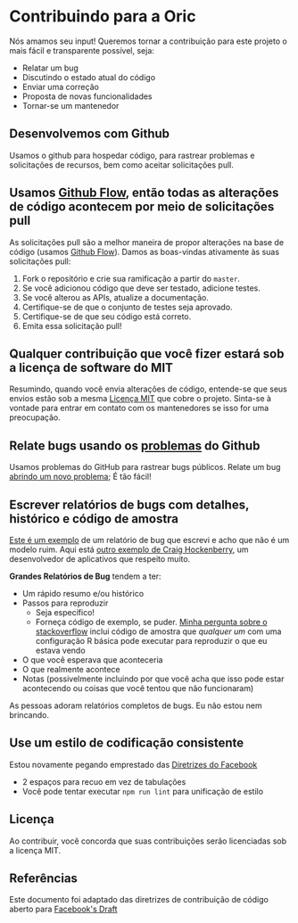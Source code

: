 # Contribuindo para a Oric
Nós amamos seu input! Queremos tornar a contribuição para este projeto o mais fácil e transparente possível, seja:

- Relatar um bug
- Discutindo o estado atual do código
- Enviar uma correção
- Proposta de novas funcionalidades
- Tornar-se um mantenedor

## Desenvolvemos com Github
Usamos o github para hospedar código, para rastrear problemas e solicitações de recursos, bem como aceitar solicitações pull.

## Usamos [Github Flow](https://guides.github.com/introduction/flow/index.html), então todas as alterações de código acontecem por meio de solicitações pull
As solicitações pull são a melhor maneira de propor alterações na base de código (usamos [Github Flow](https://guides.github.com/introduction/flow/index.html)). Damos as boas-vindas ativamente às suas solicitações pull:

1. Fork o repositório e crie sua ramificação a partir do `master`.
2. Se você adicionou código que deve ser testado, adicione testes.
3. Se você alterou as APIs, atualize a documentação.
4. Certifique-se de que o conjunto de testes seja aprovado.
5. Certifique-se de que seu código está correto.
6. Emita essa solicitação pull!

## Qualquer contribuição que você fizer estará sob a licença de software do MIT
Resumindo, quando você envia alterações de código, entende-se que seus envios estão sob a mesma [Licença MIT](http://choosealicense.com/licenses/mit/) que cobre o projeto. Sinta-se à vontade para entrar em contato com os mantenedores se isso for uma preocupação.

## Relate bugs usando os [problemas](https://github.com/briandk/transcriptase-atom/issues) do Github 
Usamos problemas do GitHub para rastrear bugs públicos. Relate um bug [abrindo um novo problema](https://github.com/ORIC20191/ORIC-PROJECT/issues/new?assignees=&labels=&template=bug_report.md&title=); É tão fácil!

## Escrever relatórios de bugs com detalhes, histórico e código de amostra
[Este é um exemplo](http://stackoverflow.com/q/12488905/180626) de um relatório de bug que escrevi e acho que não é um modelo ruim. Aqui está [outro exemplo de Craig Hockenberry](http://www.openradar.me/11905408), um desenvolvedor de aplicativos que respeito muito.

**Grandes Relatórios de Bug** tendem a ter:

- Um rápido resumo e/ou histórico
- Passos para reproduzir
  - Seja específico!
  - Forneça código de exemplo, se puder. [Minha pergunta sobre o stackoverflow](http://stackoverflow.com/q/12488905/180626) inclui código de amostra que *qualquer um* com uma configuração R básica pode executar para reproduzir o que eu estava vendo
- O que você esperava que aconteceria
- O que realmente acontece
- Notas (possivelmente incluindo por que você acha que isso pode estar acontecendo ou coisas que você tentou que não funcionaram)

As pessoas adoram relatórios completos de bugs. Eu não estou nem brincando.

## Use um estilo de codificação consistente
Estou novamente pegando emprestado das [Diretrizes do Facebook](https://github.com/facebook/draft-js/blob/a9316a723f9e918afde44dea68b5f9f39b7d9b00/CONTRIBUTING.md)

* 2 espaços para recuo em vez de tabulações
* Você pode tentar executar `npm run lint` para unificação de estilo

## Licença
Ao contribuir, você concorda que suas contribuições serão licenciadas sob a licença MIT.

## Referências
Este documento foi adaptado das diretrizes de contribuição de código aberto para [Facebook's Draft](https://github.com/facebook/draft-js/blob/a9316a723f9e918afde44dea68b5f9f39b7d9b00/CONTRIBUTING.md)
